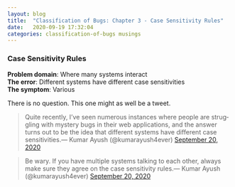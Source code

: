 ```yaml
---
layout: blog
title:  "Classification of Bugs: Chapter 3 - Case Sensitivity Rules"
date:   2020-09-19 17:32:04
categories: classification-of-bugs musings
---
```


### Case Sensitivity Rules
**Problem domain**: Where many systems interact<br/>
**The error**: Different systems have different case sensitivities<br/>
**The symptom**: Various

<script markdown="0" src="https://cdn.rawgit.com/google/code-prettify/master/loader/run_prettify.js"></script>
There is no question. This one might as well be a tweet.

<blockquote class="twitter-tweet"><p lang="en" dir="ltr">Quite recently, I’ve seen numerous instances where people are struggling with mystery bugs in their web applications, and the answer turns out to be the idea that different systems have different case sensitivities.&mdash; Kumar Ayush (@kumarayush4ever) <a href="https://twitter.com/kumarayush4ever/status/1307659026847547395?ref_src=twsrc%5Etfw">September 20, 2020</a></p></blockquote> <script async src="https://platform.twitter.com/widgets.js" charset="utf-8"></script>
<blockquote class="twitter-tweet"><p lang="en" dir="ltr">Be wary. If you have multiple systems talking to each other, always make sure they agree on the case sensitivity rules.&mdash; Kumar Ayush (@kumarayush4ever) <a href="https://twitter.com/kumarayush4ever/status/1307659096724705281?ref_src=twsrc%5Etfw">September 20, 2020</a></p></blockquote> <script async src="https://platform.twitter.com/widgets.js" charset="utf-8"></script> 
